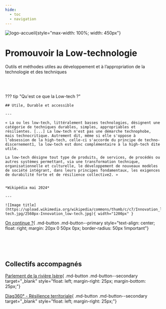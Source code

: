 ```yaml
---
hide:
  - toc
  - navigation
---
```


![logo-accueil](https://user-images.githubusercontent.com/99027754/209585047-f1e419f1-8f55-43d2-bfc6-6d51aec13ecf.png){style="max-width: 100%; width: 450px"}

# Promouvoir la Low-technologie

Outils et méthodes utiles au développement et à l’appropriation de la technologie et des techniques

<br><br>

??? tip "Qu'est ce que la Low-tech ?"

    ## Utile, Durable et accessible

    ---

    « La ou les low-tech, littéralement basses technologies, désignent une catégorie de techniques durables, simples, appropriables et résilientes. [...] La low-tech n'est pas une démarche technophobe, mais technocritique. Autrement dit, même si elle s'oppose à l’obsession de la high-tech, celle-ci s'accorde du principe de techno-discernement1, la low-tech est donc complémentaire à la high-tech dite utile. 
    
    La low-tech désigne tout type de produits, de services, de procédés ou autres systèmes permettant, via une transformation technique, organisationnelle et culturelle, le développement de nouveaux modèles de société intégrant, dans leurs principes fondamentaux, les exigences de durabilité forte et de résilience collective2. »


    *Wikipédia mai 2024*

    ---

    ![Image title](https://upload.wikimedia.org/wikipedia/commons/thumb/c/c7/Innovation_low-tech.jpg/2560px-Innovation_low-tech.jpg){ width="1200px" }


[On continue ?](./pages/presentation/){ .md-button .md-button--primary style="text-align: center; float: right; margin: 20px 0 50px 0px; border-radius: 50px !important"}

<br><br><br>

## Collectifs accompagnés

[Parlement de la rivière Isère](https://parlement-isere.org){ .md-button .md-button--secondary target="_blank" style="float: left; margin-right: 25px; margin-bottom: 25px;"}

[Diag360° - Résilience territoriale](https://konsilion.github.io/diag360/){ .md-button .md-button--secondary target="_blank" style="float: left; margin-right: 25px;"}



<br><br><br><br><br><br>


<style>
    .md-container {
        background: rgb(255,255,255);
        background: linear-gradient(180deg, rgba(255,255,255,0.9) 0%, rgba(255,255,255,0.9) 15%, rgba(255,255,255,0.75) 60%, rgba(255,255,255,0.1) 100%);
    }
    .md-content{
        margin: 50px auto;
        max-width: 1250px;
        padding: 0 25px;
    }
    .md-button--secondary {
        background-color: rgba(255,255,255,0.8);
    }
</style>
